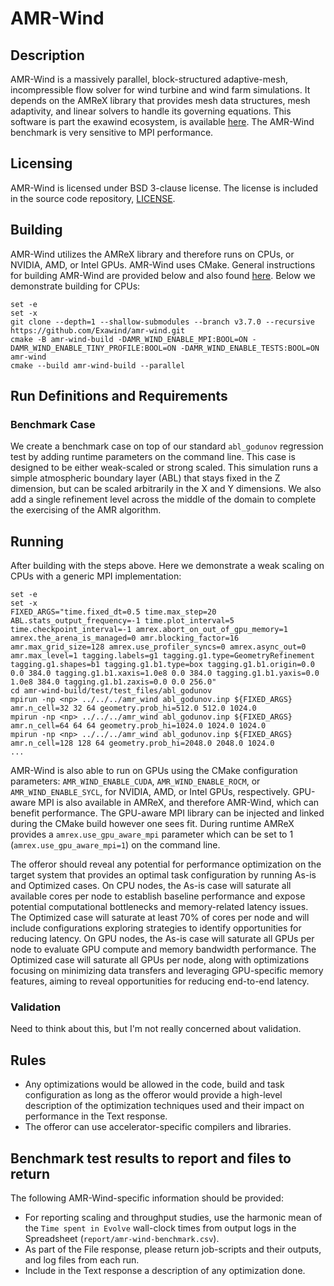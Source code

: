 # AMR-Wind

## Description

AMR-Wind is a massively parallel, block-structured adaptive-mesh, incompressible flow solver for wind turbine and wind farm simulations. It depends on the AMReX library that provides mesh data structures, mesh adaptivity, and linear solvers to handle its governing equations. This software is part the exawind ecosystem, is available [here](https://github.com/exawind/AMR-Wind). The AMR-Wind benchmark is very sensitive to MPI performance.

## Licensing

AMR-Wind is licensed under BSD 3-clause license. The license is included in the source code repository, [LICENSE](https://github.com/Exawind/amr-wind/blob/main/LICENSE).

## Building

AMR-Wind utilizes the AMReX library and therefore runs on CPUs, or NVIDIA, AMD, or Intel GPUs. AMR-Wind uses CMake. General instructions for building AMR-Wind are provided below and also found [here](https://exawind.github.io/amr-wind/user/build.html). Below we demonstrate building for CPUs:

```
set -e
set -x
git clone --depth=1 --shallow-submodules --branch v3.7.0 --recursive https://github.com/Exawind/amr-wind.git
cmake -B amr-wind-build -DAMR_WIND_ENABLE_MPI:BOOL=ON -DAMR_WIND_ENABLE_TINY_PROFILE:BOOL=ON -DAMR_WIND_ENABLE_TESTS:BOOL=ON amr-wind
cmake --build amr-wind-build --parallel
```

## Run Definitions and Requirements

### Benchmark Case

We create a benchmark case on top of our standard `abl_godunov` regression test by adding runtime parameters on the command line. This case is designed to be either weak-scaled or strong scaled. This simulation runs a simple atmospheric boundary layer (ABL) that stays fixed in the Z dimension, but can be scaled arbitrarily in the X and Y dimensions. We also add a single refinement level across the middle of the domain to complete the exercising of the AMR algorithm.

## Running

After building with the steps above. Here we demonstrate a weak scaling on CPUs with a generic MPI implementation:
```
set -e
set -x
FIXED_ARGS="time.fixed_dt=0.5 time.max_step=20 ABL.stats_output_frequency=-1 time.plot_interval=5 time.checkpoint_interval=-1 amrex.abort_on_out_of_gpu_memory=1 amrex.the_arena_is_managed=0 amr.blocking_factor=16 amr.max_grid_size=128 amrex.use_profiler_syncs=0 amrex.async_out=0 amr.max_level=1 tagging.labels=g1 tagging.g1.type=GeometryRefinement tagging.g1.shapes=b1 tagging.g1.b1.type=box tagging.g1.b1.origin=0.0 0.0 384.0 tagging.g1.b1.xaxis=1.0e8 0.0 384.0 tagging.g1.b1.yaxis=0.0 1.0e8 384.0 tagging.g1.b1.zaxis=0.0 0.0 256.0"
cd amr-wind-build/test/test_files/abl_godunov
mpirun -np <np> ../../../amr_wind abl_godunov.inp ${FIXED_ARGS} amr.n_cell=32 32 64 geometry.prob_hi=512.0 512.0 1024.0
mpirun -np <np> ../../../amr_wind abl_godunov.inp ${FIXED_ARGS} amr.n_cell=64 64 64 geometry.prob_hi=1024.0 1024.0 1024.0
mpirun -np <np> ../../../amr_wind abl_godunov.inp ${FIXED_ARGS} amr.n_cell=128 128 64 geometry.prob_hi=2048.0 2048.0 1024.0
...
```

AMR-Wind is also able to run on GPUs using the CMake configuration parameters: `AMR_WIND_ENABLE_CUDA`, `AMR_WIND_ENABLE_ROCM`, or `AMR_WIND_ENABLE_SYCL`, for NVIDIA, AMD, or Intel GPUs, respectively. GPU-aware MPI is also available in AMReX, and therefore AMR-Wind, which can benefit performance. The GPU-aware MPI library can be injected and linked during the CMake build however one sees fit. During runtime AMReX provides a `amrex.use_gpu_aware_mpi` parameter which can be set to 1 (`amrex.use_gpu_aware_mpi=1`) on the command line.

The offeror should reveal any potential for performance optimization on the target system that provides an optimal task configuration by running As-is and Optimized cases. On CPU nodes, the As-is case will saturate all available cores per node to establish baseline performance and expose potential computational bottlenecks and memory-related latency issues. The Optimized case will saturate at least 70% of cores per node and will include configurations exploring strategies to identify opportunities for reducing latency. On GPU nodes, the As-is case will saturate all GPUs per node to evaluate GPU compute and memory bandwidth performance. The Optimized case will saturate all GPUs per node, along with optimizations focusing on minimizing data transfers and leveraging GPU-specific memory features, aiming to reveal opportunities for reducing end-to-end latency.

### Validation

Need to think about this, but I'm not really concerned about validation.

## Rules

* Any optimizations would be allowed in the code, build and task configuration as long as the offeror would provide a high-level description of the optimization techniques used and their impact on performance in the Text response.
* The offeror can use accelerator-specific compilers and libraries.

## Benchmark test results to report and files to return

The following AMR-Wind-specific information should be provided:

* For reporting scaling and throughput studies, use the harmonic mean of the `Time spent in Evolve` wall-clock times from output logs in the Spreadsheet (`report/amr-wind-benchmark.csv`).
* As part of the File response, please return job-scripts and their outputs, and log files from each run.
* Include in the Text response a description of any optimization done.
